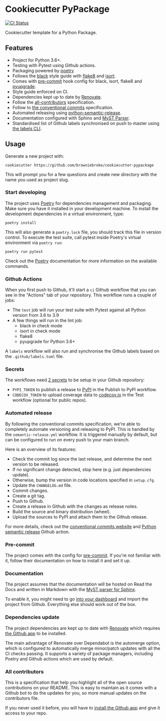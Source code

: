 # Cookiecutter PyPackage

<a href="https://github.com/browniebroke/cookiecutter-pypackage/actions?query=workflow%3ACI">
  <img src="https://img.shields.io/github/workflow/status/browniebroke/cookiecutter-pypackage/CI/main?label=Test&logo=github&style=flat-square" alt="CI Status" >
</a>

Cookiecutter template for a Python Package.

## Features

- Project for Python 3.6+.
- Testing with Pytest using Github actions.
- Packaging powered by [poetry]
- Follows the [black] style guide with [flake8] and [isort].
- Comes with [pre-commit] hook config for black, isort, flake8 and [pyupgrade](https://github.com/asottile/pyupgrade).
- Style guide enforced on CI.
- Dependencies kept up to date by [Renovate].
- Follow the [all-contributors] specification.
- Follow to [the conventional commits][conventional-commits] specification.
- Automated releasing using [python-semantic-release][python-semantic-release].
- Documentation configured with Sphinx and [MyST Parser][myst].
- Standardised list of Github labels synchronised on push to master using [the labels CLI][pylabels].

## Usage

Generate a new project with:

```shell
cookiecutter https://github.com/browniebroke/cookiecutter-pypackage
```

This will prompt you for a few questions and create new directory with the name you used as project slug.

### Start developing

The project uses [Poetry] for dependencies management and packaging. Make sure you have it installed in your development machine. To install the development dependencies in a virtual environment, type:

```shell
poetry install
```

This will also generate a `poetry.lock` file, you should track this file in version control. To execute the test suite, call pytest inside Poetry's virtual environment via `poetry run`:

```shell
poetry run pytest
```

Check out the [Poetry] documentation for more information on the available commands.

### Github Actions

When you first push to Github, it'll start a `ci` Github workflow that you can see in the "Actions" tab of your repository. This workflow runs a couple of jobs:

- The `test` job will run your test suite with Pytest against all Python version from 3.6 to 3.9
- A few things will run in the lint job:
   - black in check mode
   - isort in check mode
   - flake8
   - pyupgrade for Python 3.6+

A `labels` workflow will also run and synchronise the Github labels based on the `.github/labels.toml` file.

### Secrets

The workflows need [2 secrets][gh-secrets] to be setup in your Github repository:

- `PYPI_TOKEN` to publish a release to [PyPI][pypi] in the Publish to PyPI workflow.
- `CODECOV_TOKEN` to upload coverage data to [codecov.io][codecov] in the Test workflow (optional for public repos).

### Automated release

By following the conventional commits specification, we're able to completely automate versioning and releasing to PyPI. This is handled by the `semantic-release.yml` workflow. It is triggered manually by default, but can be configured to run on every push to your main branch.

Here is an overview of its features:

- Check the commit log since the last release, and determine the next version to be released.
- If no significant change detected, stop here (e.g. just dependencies update).
- Otherwise, bump the version in code locations specified in `setup.cfg`.
- Update the `CHANGELOG.md` file.
- Commit changes.
- Create a git tag.
- Push to Github.
- Create a release in Github with the changes as release notes.
- Build the source and binary distribution (wheel).
- Upload the sources to PyPI and attach them to the Github release.

For more details, check out the [conventional commits website][conventional-commits] and [Python semantic release][python-semantic-release] Github action.

### Pre-commit

The project comes with the config for [pre-commit]. If you're not familiar with it, follow their documentation on how to install it and set it up.

### Documentation

The project assumes that the documentation will be hosted on Read the Docs and written in Markdown with the [MyST parser for Sphinx][myst]. 

To enable it, you might need to go [into your dashboard][rtd-dashboard] and import the project from Github. Everything else should work out of the box.

### Dependencies update

The project dependencies are kept up to date with [Renovate] which requires [the Github app][renovate-gh-app] to be installed.

The main advantage of Renovate over Dependabot is the automerge option, which is configured to automatically merge minor/patch updates with all the CI checks passing. It supports a variety of package managers, including Poetry and Github actions which are used by default.

### All contributors

This is a specification that help you highlight all of the open source contributions on your README. This is easy to maintain as it comes with a Github bot to do the updates for you, so more manual updates on the contributors file.

If you never used it before, you will have to [install the Github app][all-contribs-install] and give it access to your repo.

[poetry]: https://python-poetry.org/
[black]: https://github.com/psf/black
[flake8]: https://pypi.org/project/flake8/
[isort]: https://pypi.org/project/isort/
[pre-commit]: https://pre-commit.com/
[Renovate]: https://docs.renovatebot.com/
[renovate-gh-app]: https://github.com/apps/renovate
[all-contributors]: https://github.com/all-contributors/all-contributors
[conventional-commits]: https://www.conventionalcommits.org
[python-semantic-release]: https://github.com/relekang/python-semantic-release
[myst]: https://myst-parser.readthedocs.io
[pylabels]: https://github.com/hackebrot/labels
[gh-secrets]: https://help.github.com/en/actions/configuring-and-managing-workflows/creating-and-storing-encrypted-secrets
[codecov]: https://codecov.io/
[pypi]: https://pypi.org/
[rtd-dashboard]: https://readthedocs.org/dashboard/
[all-contribs-install]: https://allcontributors.org/docs/en/bot/installation
